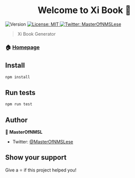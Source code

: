 <h1 align="center">Welcome to Xi Book 👋</h1>
<p>
  <img alt="Version" src="https://img.shields.io/badge/version-0.1.0-blue.svg?cacheSeconds=2592000" />
  <a href="#" target="_blank">
    <img alt="License: MIT" src="https://img.shields.io/badge/License-MIT-yellow.svg" />
  </a>
  <a href="https://twitter.com/MasterOfNMSLese" target="_blank">
    <img alt="Twitter: MasterOfNMSLese" src="https://img.shields.io/twitter/follow/MasterOfNMSLese.svg?style=social" />
  </a>
</p>

> Xi Book Generator

### 🏠 [Homepage](https://xi-book.vercel.app/)

## Install

```sh
npm install
```

## Run tests

```sh
npm run test
```

## Author

👤 **MasterOfNMSL**

* Twitter: [@MasterOfNMSLese](https://twitter.com/MasterOfNMSLese)

## Show your support

Give a ⭐️ if this project helped you!

